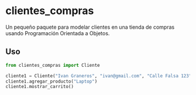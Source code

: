 # clientes_compras

Un pequeño paquete para modelar clientes en una tienda de compras usando Programación Orientada a Objetos.

## Uso

```python
from clientes_compras import Cliente

cliente1 = Cliente("Ivan Graneros", "ivan@gmail.com", "Calle Falsa 123", "123456789")
cliente1.agregar_producto("Laptop")
cliente1.mostrar_carrito()